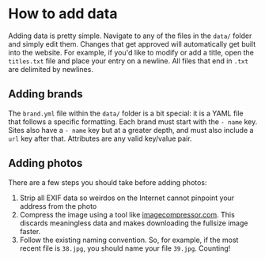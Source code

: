 # How to add data

Adding data is pretty simple. Navigate to any of the files in the `data/` folder and simply edit them. Changes that get approved will automatically get built into the website. For example, if you'd like to modify or add a title, open the `titles.txt` file and place your entry on a newline. All files that end in `.txt` are delimited by newlines.

## Adding brands

The `brand.yml` file within the `data/` folder is a bit special: it is a YAML file that follows a specific formatting. Each brand must start with the `- name` key. Sites also have a `- name` key but at a greater depth, and must also include a `url` key after that. Attributes are any valid key/value pair.

## Adding photos

There are a few steps you should take before adding photos:

1. Strip all EXIF data so weirdos on the Internet cannot pinpoint your address from the photo
1. Compress the image using a tool like [imagecompressor.com](https://imagecompressor.com/). This discards meaningless data and makes downloading the fullsize image faster.
1. Follow the existing naming convention. So, for example, if the most recent file is `38.jpg`, you should name your file `39.jpg`. Counting!
